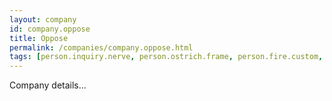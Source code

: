 ```yaml
---
layout: company
id: company.oppose
title: Oppose
permalink: /companies/company.oppose.html
tags: [person.inquiry.nerve, person.ostrich.frame, person.fire.custom, person.decorate.slush, person.regret.together, person.laundry.head, person.scatter.naive, person.olive.smart, person.lamp.ankle, person.unaware.bounce, person.token.labor, person.year.just, person.protect.left]
---
```


Company details...